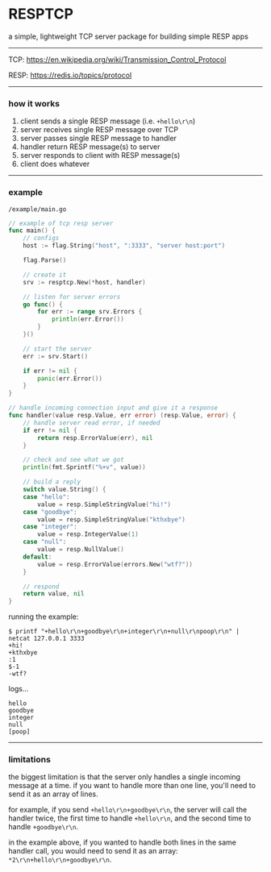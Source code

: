 # RESPTCP
a simple, lightweight TCP server package for building simple RESP apps

---

TCP: https://en.wikipedia.org/wiki/Transmission_Control_Protocol

RESP: https://redis.io/topics/protocol

---

### how it works

1. client sends a single RESP message (i.e. `+hello\r\n`)
2. server receives single RESP message over TCP
3. server passes single RESP message to handler
4. handler return RESP message(s) to server
5. server responds to client with RESP message(s)
6. client does whatever

---

### example

`/example/main.go`
```go
// example of tcp resp server
func main() {
	// configs
	host := flag.String("host", ":3333", "server host:port")

	flag.Parse()

	// create it
	srv := resptcp.New(*host, handler)

	// listen for server errors
	go func() {
		for err := range srv.Errors {
			println(err.Error())
		}
	}()

	// start the server
	err := srv.Start()

	if err != nil {
		panic(err.Error())
	}
}

// handle incoming connection input and give it a response
func handler(value resp.Value, err error) (resp.Value, error) {
	// handle server read error, if needed
	if err != nil {
		return resp.ErrorValue(err), nil
	}

	// check and see what we got
	println(fmt.Sprintf("%+v", value))

	// build a reply
	switch value.String() {
	case "hello":
		value = resp.SimpleStringValue("hi!")
	case "goodbye":
		value = resp.SimpleStringValue("kthxbye")
	case "integer":
		value = resp.IntegerValue(1)
	case "null":
		value = resp.NullValue()
	default:
		value = resp.ErrorValue(errors.New("wtf?"))
	}

	// respond
	return value, nil
}
```

running the example:
```
$ printf "+hello\r\n+goodbye\r\n+integer\r\n+null\r\npoop\r\n" | netcat 127.0.0.1 3333
+hi!
+kthxbye
:1
$-1
-wtf?
```

logs...
```
hello
goodbye
integer
null
[poop]
```

---

### limitations

the biggest limitation is that the server only handles 
a single incoming message at a time. if you want to
handle more than one line, you'll need to send it as
an array of lines.

for example, if you send `+hello\r\n+goodbye\r\n`, the
server will call the handler twice, the first time to
handle `+hello\r\n`, and the second time to handle
`+goodbye\r\n`.

in the example above, if you wanted to handle both lines
in the same handler call, you would need to send it as
an array: `*2\r\n+hello\r\n+goodbye\r\n`.